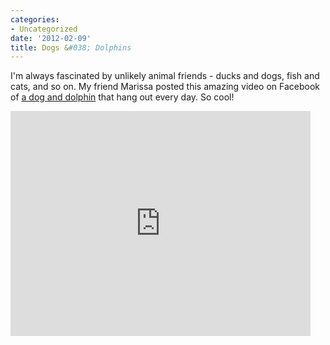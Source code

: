 ```yaml
---
categories:
- Uncategorized
date: '2012-02-09'
title: Dogs &#038; Dolphins
---
```


I'm always fascinated by unlikely animal friends - ducks and dogs, fish and cats, and so on. My friend Marissa posted this amazing video on Facebook of <a href="https://www.youtube.com/watch?v=2D6aAKW-lE4">a dog and dolphin</a> that hang out every day. So cool!

<iframe class="alignc" width="480" height="360" src="https://www.youtube.com/embed/2D6aAKW-lE4?rel=0" frameborder="0" allowfullscreen></iframe>